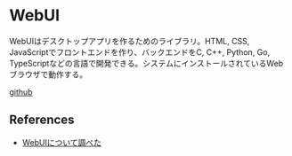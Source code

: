 # WebUI

WebUIはデスクトップアプリを作るためのライブラリ。HTML, CSS, JavaScriptでフロントエンドを作り、バックエンドをC, C++, Python, Go, TypeScriptなどの言語で開発できる。システムにインストールされているWebブラウザで動作する。

[github](https://github.com/webui-dev/webui)

## References

- [WebUIについて調べた](https://laiso.hatenablog.com/entry/2023/12/23/165348)
